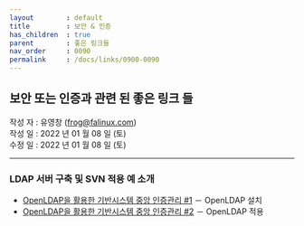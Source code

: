 ```yaml
---
layout        : default
title         : 보안 & 인증
has_children  : true
parent        : 좋은 링크들
nav_order     : 0090
permalink     : /docs/links/0900-0090
---
```


## 보안 또는 인증과 관련 된 좋은 링크 들
작성 자 : 유영창 (frog@falinux.com)  
작성 일 : 2022 년 01 월 08 일 (토)  
수정 일 : 2022 년 01 월 08 일 (토)  

---
### LDAP 서버 구축 및 SVN 적용 예 소개

* [OpenLDAP을 활용한 기반시스템 중앙 인증관리 #1](https://blog.hkwon.me/use-openldap-part1/) － OpenLDAP 설치 
* [OpenLDAP을 활용한 기반시스템 중앙 인증관리 #2](https://blog.hkwon.me/use-openldap-part2/) － OpenLDAP 적용
